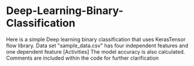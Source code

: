 # Deep-Learning-Binary-Classification

Here is a simple Deep learning binary classification that uses KerasTensor flow library. 
Data set "sample_data.csv" has four independent features and one dependent feature [Activities]
The model accuracy is also calculated.
Comments are included within the code for further clarification 

